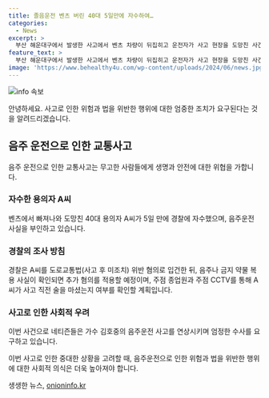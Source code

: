 ```yaml
---
title: 졸음운전 벤츠 버린 40대 5일만에 자수하여…
categories:
  - News
excerpt: >
  부산 해운대구에서 발생한 사고에서 벤츠 차량이 뒤집히고 운전자가 사고 현장을 도망친 사건이 재조명되고 있다. 40대 운전자 A씨는 음주운전을 부인하며 수면제 과다 복용으로 사고가 난 것을 주장했지만, CCTV 영상으로 음주 운전 가능성이 제기되고 있다. 경찰은 현재 도로교통법 위반 혐의로 A씨를 입건했으며, 음주나 약물 복용 여부를 확인하기 위해 추가 수사를 진행 중이다. 또한, A씨의 수면제 성분 확인 및 주점 CCTV 등을 통한 수사도 계획 중이며, 네티즌들은 엄정한 수사를 요구하고 있다.
feature_text: >
  부산 해운대구에서 발생한 사고에서 벤츠 차량이 뒤집히고 운전자가 사고 현장을 도망친 사건이 재조명되고 있다. 40대 운전자 A씨는 음주운전을 부인하며 수면제 과다 복용으로 사고가 난 것을 주장했지만, CCTV 영상으로 음주 운전 가능성이 제기되고 있다. 경찰은 현재 도로교통법 위반 혐의로 A씨를 입건했으며, 음주나 약물 복용 여부를 확인하기 위해 추가 수사를 진행 중이다. 또한, A씨의 수면제 성분 확인 및 주점 CCTV 등을 통한 수사도 계획 중이며, 네티즌들은 엄정한 수사를 요구하고 있다.
image: 'https://www.behealthy4u.com/wp-content/uploads/2024/06/news.jpg'
---
```


<p><img src="https://www.behealthy4u.com/wp-content/uploads/2024/06/news.jpg" alt="info 속보" /></p>

<p>안녕하세요. 사고로 인한 위험과 법을 위반한 행위에 대한 엄중한 조치가 요구된다는 것을 알려드리겠습니다.</p>

<h2 data-ke-size="size26">음주 운전으로 인한 교통사고</h2>

<p data-ke-size="size16">음주 운전으로 인한 교통사고는 무고한 사람들에게 생명과 안전에 대한 위협을 가합니다.</p>

<h3>자수한 용의자 A씨</h3>

<p data-ke-size="size16">벤츠에서 빠져나와 도망친 40대 용의자 A씨가 5일 만에 경찰에 자수했으며, 음주운전 사실을 부인하고 있습니다.</p>

<h3>경찰의 조사 방침</h3>

<p data-ke-size="size16">경찰은 A씨를 도로교통법(사고 후 미조치) 위반 혐의로 입건한 뒤, 음주나 금지 약물 복용 사실이 확인되면 추가 혐의를 적용할 예정이며, 주점 종업원과 주점 CCTV를 통해 A씨가 사고 직전 술을 마셨는지 여부를 확인할 계획입니다.</p>

<h3>사고로 인한 사회적 우려</h3>

<p data-ke-size="size16">이번 사건으로 네티즌들은 가수 김호중의 음주운전 사고를 연상시키며 엄정한 수사를 요구하고 있습니다.</p>

<p>이번 사고로 인한 중대한 상황을 고려할 때, 음주운전으로 인한 위험과 법을 위반한 행위에 대한 사회적 의식은 더욱 높아져야 합니다.</p>
생생한 뉴스, <a href="https://onioninfo.kr" rel="dofollow">onioninfo.kr</a>


